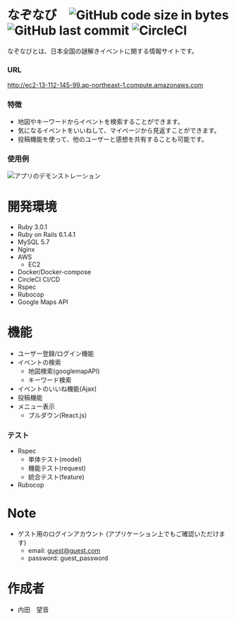 # なぞなび<span>　</span>![GitHub code size in bytes](https://img.shields.io/github/languages/code-size/mone-uchida/portfolio_Nazonavi?style=flat-square)<span> </span>![GitHub last commit](https://img.shields.io/github/last-commit/mone-uchida/portfolio_Nazonavi?style=flat-square)<span> </span>![CircleCI](https://circleci.com/gh/mone-uchida/portfolio_Nazonavi.svg?style=svg&circle-token=a43d934c72e1ee08a63589ac8b79eb33e62b2768)
なぞなびとは、日本全国の謎解きイベントに関する情報サイトです。
### URL
http://ec2-13-112-145-99.ap-northeast-1.compute.amazonaws.com
### 特徴
* 地図やキーワードからイベントを検索することができます。
* 気になるイベントをいいねして、マイページから見返すことができます。
* 投稿機能を使って、他のユーザーと感想を共有することも可能です。
### 使用例
![アプリのデモンストレーション](https://user-images.githubusercontent.com/84611383/149773444-f532b01d-c096-4d19-908c-1171835f4c57.gif)

# 開発環境
* Ruby 3.0.1
* Ruby on Rails 6.1.4.1
* MySQL 5.7
* Nginx
* AWS
  * EC2
* Docker/Docker-compose
* CircleCI CI/CD
* Rspec
* Rubocop
* Google Maps API

# 機能
* ユーザー登録/ログイン機能
* イベントの検索
  * 地図検索(googlemapAPI)
  * キーワード検索
* イベントのいいね機能(Ajax)
* 投稿機能
* メニュー表示 
  * プルダウン(React.js)

### テスト
* Rspec
  * 単体テスト(model)
  * 機能テスト(request) 
  * 統合テスト(feature)
* Rubocop

# Note
* ゲスト用のログインアカウント (アプリケーション上でもご確認いただけます)
  *  email: guest@guest.com
  *  password: guest_password

# 作成者
* 内田　望音
